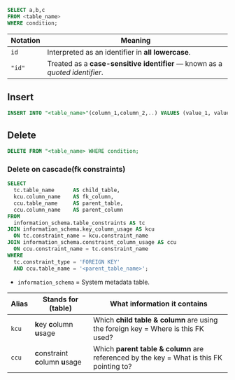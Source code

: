 
```sql
SELECT a,b,c
FROM <table_name>
WHERE condition;
```

| Notation | Meaning                                                                      |
| -------- | ---------------------------------------------------------------------------- |
| `id`     | Interpreted as an identifier in **all lowercase**.                           |
| `"id"`   | Treated as a **case-sensitive identifier** — known as a *quoted identifier*. |


## Insert

```sql
INSERT INTO "<table_name>"(column_1,column_2,..) VALUES (value_1, value_2,...);
```

## Delete

```sql
DELETE FROM "<table_name> WHERE condition;
```

### Delete on cascade(fk constraints)
```sql
SELECT
  tc.table_name      AS child_table,
  kcu.column_name    AS fk_column,
  ccu.table_name     AS parent_table,
  ccu.column_name    AS parent_column
FROM
  information_schema.table_constraints AS tc
JOIN information_schema.key_column_usage AS kcu
  ON tc.constraint_name = kcu.constraint_name
JOIN information_schema.constraint_column_usage AS ccu
  ON ccu.constraint_name = tc.constraint_name
WHERE
  tc.constraint_type = 'FOREIGN KEY'
  AND ccu.table_name = '<parent_table_name>';   
```
* `information_schema` = System metadata table.

| Alias | Stands for (table)                  | What information it contains                              |
| ----- | ----------------------------------- | --------------------------------------------------------- |
| `kcu` | **k**ey **c**olumn **u**sage        | Which **child table & column** are using the foreign key = Where is this FK used? |
| `ccu` | **c**onstraint **c**olumn **u**sage | Which **parent table & column** are referenced by the key = What is this FK pointing to? |


